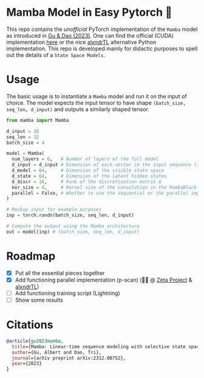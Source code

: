 # Mamba Model in Easy Pytorch 🐍

This repo contains the _unofficial_ PyTorch implementation of the `Mamba` model as introduced in [Gu & Dao (2023)](https://arxiv.org/abs/2312.00752). One can find the official (CUDA) implementation [here](https://github.com/state-spaces/mamba) or the nice [alxndrTL](https://github.com/alxndrTL/mamba.py) alternative Python implementation. This repo is developed mainly for didactic purposes to spell out the details of a `State Space Models`.

# Usage

The basic usage is to instantiate a `Mamba` model and run it on the input of choice. The model expects the input tensor to have shape `(batch_size, seq_len, d_input)` and outputs a similarly shaped tensor.

```python
from mamba import Mamba

d_input = 16
seq_len = 32
batch_size = 4

model = Mamba(
  num_layers = 6,   # Number of layers of the full model
  d_input = d_input # Dimension of each vector in the input sequence (i.e. token size)
  d_model = 64,     # Dimension of the visible state space
  d_state = 64,     # Dimension of the latent hidden states
  d_discr = 16,     # Rank of the discretization matrix Δ
  ker_size = 4,     # Kernel size of the convolution in the MambaBlock
  parallel = False, # Whether to use the sequential or the parallel implementation
)

# Mockup input for example purposes
inp = torch.randn(batch_size, seq_len, d_input)

# Compute the output using the Mamba architecture
out = model(inp) # (batch_size, seq_len, d_input)
```

# Roadmap

- [x] Put all the essential pieces together
- [x] Add functioning parallel implementation (p-scan) (🙏🏻 @ [Zeta Project](https://github.com/kyegomez/zeta/blob/be1c7e14d6c5a78f7d558ad919ec774a5f018042/zeta/nn/modules/p_scan.py) & [alxndrTL](https://github.com/alxndrTL/mamba.py/tree/main))
- [ ] Add functioning training script (Lightning)
- [ ] Show some results

# Citations

```bibtex
@article{gu2023mamba,
  title={Mamba: Linear-time sequence modeling with selective state spaces},
  author={Gu, Albert and Dao, Tri},
  journal={arXiv preprint arXiv:2312.00752},
  year={2023}
}
```
